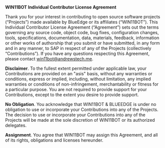 **WIN11BOT Individual Contributor License Agreement**

Thank you for your interest in contributing to open source software projects (“Projects”) made available by BlueEdge or its affiliates (“WIN11BOT”). This Individual Contributor License Agreement (“Agreement”) sets out the terms governing any source code, object code, bug fixes, configuration changes, tools, specifications, documentation, data, materials, feedback, information or other works of authorship that you submit or have submitted, in any form and in any manner, to SAP in respect of any of the Projects (collectively “Contributions”). If you have any questions respecting this Agreement, please contact win11bot@andrewstech.me.

**Disclaimer**. To the fullest extent permitted under applicable law, your Contributions are provided on an "asis" basis, without any warranties or conditions, express or implied, including, without limitation, any implied warranties or conditions of non-infringement, merchantability or fitness for a particular purpose. You are not required to provide support for your Contributions, except to the extent you desire to provide support.

**No Obligation**. You acknowledge that WIN11BOT & BLUEEDGE is under no obligation to use or incorporate your Contributions into any of the Projects. The decision to use or incorporate your Contributions into any of the Projects will be made at the sole discretion of WIN11BOT or its authorized delegates.

**Assignment**. You agree that WIN11BOT may assign this Agreement, and all of its rights, obligations and licenses hereunder.

